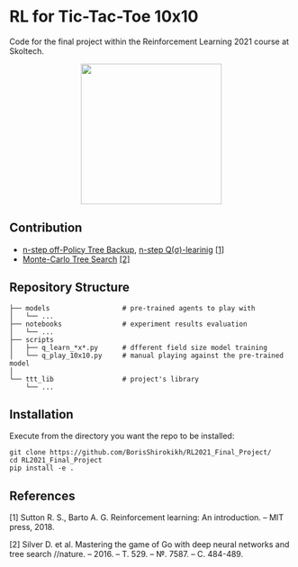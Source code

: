 # RL for Tic-Tac-Toe 10x10

Code for the final project within the Reinforcement Learning 2021 course at Skoltech.

<div align="center">
<img src="https://user-images.githubusercontent.com/25771270/139085627-17feb7e2-e747-4b54-a927-384fe15af2f9.gif" width="250">
</div>

## Contribution
- [n-step off-Policy Tree Backup](ttt_lib/train_algorithms/off_policy_tree_backup.py), [n-step Q(σ)-learinig](ttt_lib/train_algorithms/q_learning.py) [[1]](#1)
- [Monte-Carlo Tree Search](https://github.com/BorisShirokikh/RL2021_Final_Project/blob/main/ttt_lib/monte_carlo_tree_search.py) [[2]](#2)


## Repository Structure
```
├── models                  # pre-trained agents to play with
│   └── ...
├── notebooks               # experiment results evaluation
│   └── ...
├── scripts
│   ├── q_learn_*x*.py      # dfferent field size model training
│   └── q_play_10x10.py     # manual playing against the pre-trained model
│
└── ttt_lib                 # project's library
    └── ...
```

## Installation
Execute from the directory you want the repo to be installed:

```
git clone https://github.com/BorisShirokikh/RL2021_Final_Project/
cd RL2021_Final_Project
pip install -e .
```


## References
<a id="1">[1]</a> Sutton R. S., Barto A. G. Reinforcement learning: An introduction. – MIT press, 2018.

<a id="2">[2]</a> Silver D. et al. Mastering the game of Go with deep neural networks and tree search //nature. – 2016. – Т. 529. – №. 7587. – С. 484-489.

